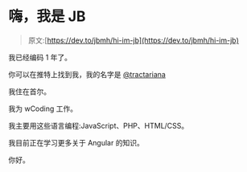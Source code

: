 # 嗨，我是 JB

> 原文:[https://dev.to/jbmh/hi-im-jb](https://dev.to/jbmh/hi-im-jb)

我已经编码 1 年了。

你可以在推特上找到我，我的名字是 [@tractariana](https://twitter.com/tractariana)

我住在首尔。

我为 wCoding 工作。

我主要用这些语言编程:JavaScript、PHP、HTML/CSS。

我目前正在学习更多关于 Angular 的知识。

你好。
